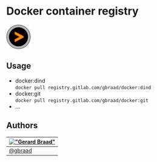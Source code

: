 Docker container registry
=========================

!["Prompt"](https://raw.githubusercontent.com/gbraad/assets/gh-pages/icons/prompt-icon-64.png)


Usage
-----

  * docker:dind  
    `docker pull registry.gitlab.com/gbraad/docker:dind`
  * docker:git  
    `docker pull registry.gitlab.com/gbraad/docker:git`
  * ...


Authors
-------

| [!["Gerard Braad"](http://gravatar.com/avatar/e466994eea3c2a1672564e45aca844d0.png?s=60)](http://gbraad.nl "Gerard Braad <me@gbraad.nl>") |
|---|
| [@gbraad](https://twitter.com/gbraad)  |

